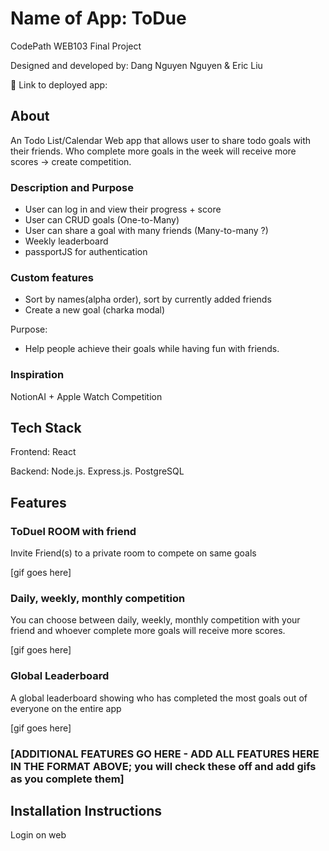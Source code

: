 # Name of App: ToDue

CodePath WEB103 Final Project

Designed and developed by: Dang Nguyen Nguyen & Eric Liu

🔗 Link to deployed app:

## About

An Todo List/Calendar Web app that allows user to share todo goals with their friends.
Who complete more goals in the week will receive more scores -> create competition. 

### Description and Purpose
- User can log in and view their progress + score
- User can CRUD goals (One-to-Many)
- User can share a goal with many friends (Many-to-many ?)
- Weekly leaderboard
- passportJS for authentication




### Custom features
- Sort by names(alpha order), sort by currently added friends
- Create a new goal (charka modal)


Purpose:
- Help people achieve their goals while having fun with friends.

### Inspiration

NotionAI + Apple Watch Competition

## Tech Stack

Frontend: React

Backend: Node.js. Express.js. PostgreSQL

## Features

### ToDuel ROOM with friend

Invite Friend(s) to a private room to compete on same goals

[gif goes here]

### Daily, weekly, monthly competition

You can choose between daily, weekly, monthly competition with your friend and whoever complete more goals will receive more scores.

[gif goes here]

### Global Leaderboard

A global leaderboard showing who has completed the most goals out of everyone on the entire app

[gif goes here]

### [ADDITIONAL FEATURES GO HERE - ADD ALL FEATURES HERE IN THE FORMAT ABOVE; you will check these off and add gifs as you complete them]

## Installation Instructions

Login on web
